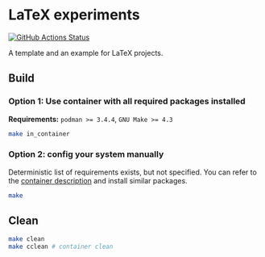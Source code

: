 # LaTeX experiments

[![GitHub Actions Status](https://github.com/rudenkornk/latex_experiments/actions/workflows/workflow.yml/badge.svg)](https://github.com/rudenkornk/latex_experiments/actions)

A template and an example for LaTeX projects.

## Build
### Option 1: Use container with all required packages installed
**Requirements:** `podman >= 3.4.4`, `GNU Make >= 4.3`  
```bash
make in_container
```

### Option 2: config your system manually
Deterministic list of requirements exists, but not specified. You can refer to the [container description](https://github.com/rudenkornk/latex_image) and install similar packages.
```bash
make
```

## Clean
```bash
make clean
make cclean # container clean
```
